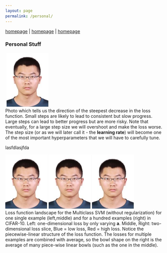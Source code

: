 ```yaml
---
layout: page
permalink: /personal/
---
```


[homepage](https://ascechen.github.io/) | [homepage](https://ascechen.github.io/) | [homepage](https://ascechen.github.io/)


### Personal Stuff

<div class="fig figleft fighighlight">
  <img src="/picture/me.jpg">
  <div class="figcaption">
       Photo 
  which tells us the direction of the steepest decrease in the loss function. Small steps are likely to lead to consistent but slow progress. Large steps can lead to better progress but are more risky. Note that eventually, for a large step size we will overshoot and make the loss worse. The step size (or as we will later call it - the <b>learning rate</b>) will become one of the most important hyperparameters that we will have to carefully tune.
  </div>
  <div style="clear:both;"></div>
</div>

lasfdlasjfda


<div class="fig figcenter fighighlight">
  <img src="/picture/me.jpg">
  <img src="/picture/me.jpg">
  <img src="/picture/me.jpg">
  <div class="figcaption">
    Loss function landscape for the Multiclass SVM (without regularization) for one single example (left,middle) and for a hundred examples (right) in CIFAR-10. Left: one-dimensional loss by only varying <b>a</b>. Middle, Right: two-dimensional loss slice, Blue = low loss, Red = high loss. Notice the piecewise-linear structure of the loss function. The losses for multiple examples are combined with average, so the bowl shape on the right is the average of many piece-wise linear bowls (such as the one in the middle).
  </div>
</div>

